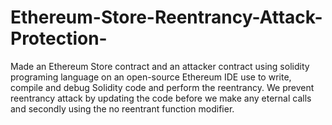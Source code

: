 # Ethereum-Store-Reentrancy-Attack-Protection-
Made an Ethereum Store contract and an attacker contract using solidity  programing language on an open-source Ethereum IDE use to write, compile and  debug Solidity code and perform the reentrancy. We prevent reentrancy attack by updating the code before we make any eternal calls and  secondly using the no reentrant function modifier.
